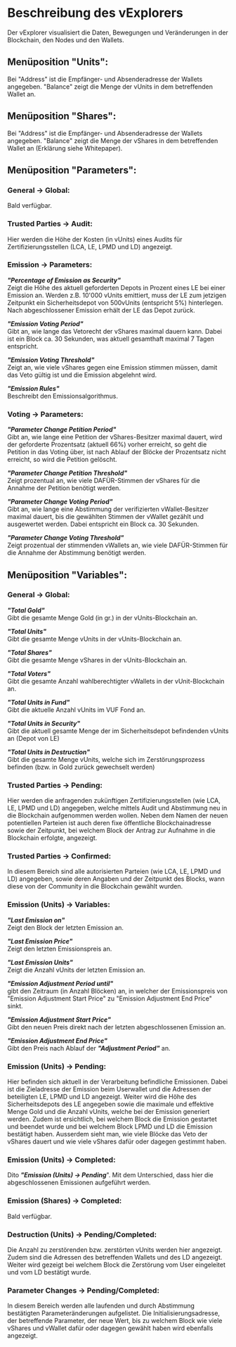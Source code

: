 # Beschreibung des vExplorers #

Der vExplorer visualisiert die Daten, Bewegungen und Veränderungen in der Blockchain, den Nodes und den Wallets.

## Menüposition &quot;Units&quot;: ##

Bei &quot;Address&quot; ist die Empfänger- und Absenderadresse der Wallets angegeben. &quot;Balance&quot; zeigt die Menge der vUnits in dem betreffenden Wallet an.

## Menüposition &quot;Shares&quot;: ##

Bei &quot;Address&quot; ist die Empfänger- und Absenderadresse der Wallets angegeben. &quot;Balance&quot; zeigt die Menge der vShares in dem betreffenden Wallet an (Erklärung siehe Whitepaper).

## Menüposition &quot;Parameters&quot;: ##

### General -&gt; Global: ###

Bald verfügbar.

### Trusted Parties -&gt; Audit: ###

Hier werden die Höhe der Kosten (in vUnits) eines Audits für Zertifizierungsstellen (LCA, LE, LPMD und LD) angezeigt.

### Emission -&gt; Parameters: ###

*__&quot;Percentage of Emission as Security&quot;__*  
Zeigt die Höhe des aktuell geforderten Depots in Prozent eines LE bei einer Emission an. Werden z.B. 10&#39;000 vUnits emittiert, muss der LE zum jetzigen Zeitpunkt ein Sicherheitsdepot von 500vUnits (entspricht 5%) hinterlegen. Nach abgeschlossener Emission erhält der LE das Depot zurück.

*__&quot;Emission Voting Period&quot;__*  
Gibt an, wie lange das Vetorecht der vShares maximal dauern kann. Dabei ist ein Block ca. 30 Sekunden, was aktuell gesamthaft maximal 7 Tagen entspricht.

*__&quot;Emission Voting Threshold&quot;__*  
Zeigt an, wie viele vShares gegen eine Emission stimmen müssen, damit das Veto gültig ist und die Emission abgelehnt wird.

*__&quot;Emission Rules&quot;__*  
Beschreibt den Emissionsalgorithmus.

### Voting -&gt; Parameters: ###

*__&quot;Parameter Change Petition Period&quot;__*  
Gibt an, wie lange eine Petition der vShares-Besitzer maximal dauert, wird der geforderte Prozentsatz (aktuell 66%) vorher erreicht, so geht die Petition in das Voting über, ist nach Ablauf der Blöcke der Prozentsatz nicht erreicht, so wird die Petition gelöscht.

*__&quot;Parameter Change Petition Threshold&quot;__*  
Zeigt prozentual an, wie viele DAFÜR-Stimmen der vShares für die Annahme der Petition benötigt werden.

*__&quot;Parameter Change Voting Period&quot;__*  
Gibt an, wie lange eine Abstimmung der verifizierten vWallet-Besitzer maximal dauert, bis die gewählten Stimmen der vWallet gezählt und ausgewertet werden. Dabei entspricht ein Block ca. 30 Sekunden.

*__&quot;Parameter Change Voting Threshold&quot;__*  
Zeigt prozentual der stimmenden vWallets an, wie viele DAFÜR-Stimmen für die Annahme der Abstimmung benötigt werden.

## Menüposition &quot;Variables&quot;: ##

### General -&gt; Global: ###

*__&quot;Total Gold&quot;__*  
Gibt die gesamte Menge Gold (in gr.) in der vUnits-Blockchain an.

*__&quot;Total Units&quot;__*  
Gibt die gesamte Menge vUnits in der vUnits-Blockchain an.

*__&quot;Total Shares&quot;__*  
Gibt die gesamte Menge vShares in der vUnits-Blockchain an.

*__&quot;Total Voters&quot;__*  
Gibt die gesamte Anzahl wahlberechtigter vWallets in der vUnit-Blockchain an.

*__&quot;Total Units in Fund&quot;__*  
Gibt die aktuelle Anzahl vUnits im VUF Fond an.

*__&quot;Total Units in Security&quot;__*  
Gibt die aktuell gesamte Menge der im Sicherheitsdepot befindenden vUnits an (Depot von LE)

*__&quot;Total Units in Destruction&quot;__*  
Gibt die gesamte Menge vUnits, welche sich im Zerstörungsprozess befinden (bzw. in Gold zurück gewechselt werden)

### Trusted Parties -&gt; Pending: ###

Hier werden die anfragenden zukünftigen Zertifizierungsstellen (wie LCA, LE, LPMD und LD) angegeben, welche mittels Audit und Abstimmung neu in die Blockchain aufgenommen werden wollen. Neben dem Namen der neuen potentiellen Parteien ist auch deren fixe öffentliche Blockchainadresse sowie der Zeitpunkt, bei welchem Block der Antrag zur Aufnahme in die Blockchain erfolgte, angezeigt.

### Trusted Parties -&gt; Confirmed: ###

In diesem Bereich sind alle autorisierten Parteien (wie LCA, LE, LPMD und LD) angegeben, sowie deren Angaben und der Zeitpunkt des Blocks, wann diese von der Community in die Blockchain gewählt wurden.

### Emission (Units) -&gt; Variables: ###

*__&quot;Last Emission on&quot;__*  
Zeigt den Block der letzten Emission an.

*__&quot;Last Emission Price&quot;__*  
Zeigt den letzten Emissionspreis an.

*__&quot;Last Emission Units&quot;__*  
Zeigt die Anzahl vUnits der letzten Emission an.

*__&quot;Emission Adjustment Period until&quot;__*  
gibt den Zeitraum (in Anzahl Blöcken) an, in welcher der Emissionspreis von &quot;Emission Adjustment Start Price&quot; zu &quot;Emission Adjustment End Price&quot; sinkt.

*__&quot;Emission Adjustment Start Price&quot;__*  
Gibt den neuen Preis direkt nach der letzten abgeschlossenen Emission an.

*__&quot;Emission Adjustment End Price&quot;__*  
Gibt den Preis nach Ablauf der *__&quot;Adjustment Period&quot;__* an.

### Emission (Units) -&gt; Pending: ###

Hier befinden sich aktuell in der Verarbeitung befindliche Emissionen. Dabei ist die Zieladresse der Emission beim Userwallet und die Adressen der beteiligten LE, LPMD und LD angezeigt. Weiter wird die Höhe des Sicherheitsdepots des LE angegeben sowie die maximale und effektive Menge Gold und die Anzahl vUnits, welche bei der Emission generiert werden. Zudem ist ersichtlich, bei welchem Block die Emission gestartet und beendet wurde und bei welchem Block LPMD und LD die Emission bestätigt haben. Ausserdem sieht man, wie viele Blöcke das Veto der vShares dauert und wie viele vShares dafür oder dagegen gestimmt haben.

### Emission (Units) -&gt; Completed: ###

Dito *__&quot;Emission (Units) -&gt; Pending__*&quot;. Mit dem Unterschied, dass hier die abgeschlossenen Emissionen aufgeführt werden.

### Emission (Shares) -&gt; Completed: ###

Bald verfügbar.

### Destruction (Units) -&gt; Pending/Completed: ###

Die Anzahl zu zerstörenden bzw. zerstörten vUnits werden hier angezeigt. Zudem sind die Adressen des betreffenden Wallets und des LD angezeigt. Weiter wird gezeigt bei welchem Block die Zerstörung vom User eingeleitet und vom LD bestätigt wurde.

### Parameter Changes -&gt; Pending/Completed: ###

In diesem Bereich werden alle laufenden und durch Abstimmung bestätigten Parameteränderungen aufgelistet. Die Initialisierungsadresse, der betreffende Parameter, der neue Wert, bis zu welchem Block wie viele vShares und vWallet dafür oder dagegen gewählt haben wird ebenfalls angezeigt.